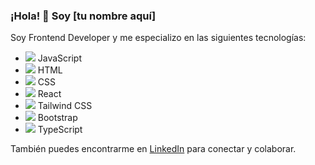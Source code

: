 ### ¡Hola! 👋 Soy [tu nombre aquí]

Soy Frontend Developer y me especializo en las siguientes tecnologías:

- <img src="https://img.icons8.com/color/48/000000/javascript.png"/> JavaScript
- <img src="https://img.icons8.com/color/48/000000/html-5.png"/> HTML
- <img src="https://img.icons8.com/color/48/000000/css3.png"/> CSS
- <img src="https://img.icons8.com/officel/40/000000/react.png"/> React
- <img src="https://img.icons8.com/color/48/000000/tailwindcss.png"/> Tailwind CSS
- <img src="https://img.icons8.com/color/48/000000/bootstrap.png"/> Bootstrap
- <img src="https://img.icons8.com/color/48/000000/typescript.png"/> TypeScript

También puedes encontrarme en [LinkedIn](www.linkedin.com/in/castro-dayana) para conectar y colaborar.

<!--
**sijan25/sijan25** es un ✨ _repositorio especial_ ✨ porque su `README.md` (este archivo) aparece en tu perfil de GitHub.

Aquí tienes algunas ideas para comenzar:

- 🔭 Actualmente estoy trabajando en ...
- 🌱 Actualmente estoy aprendiendo ...
- 👯 Estoy buscando colaborar en ...
- 🤔 Estoy buscando ayuda con ...
- 💬 Pregúntame sobre ...
- 📫 Cómo contactarme: ...
- 😄 Pronombres: ...
- ⚡ Dato curioso: ...
-->


